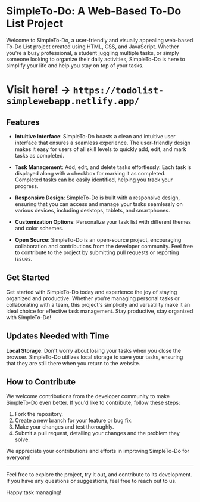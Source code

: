 # SimpleTo-Do: A Web-Based To-Do List Project

Welcome to SimpleTo-Do, a user-friendly and visually appealing web-based To-Do List project created using HTML, CSS, and JavaScript. Whether you're a busy professional, a student juggling multiple tasks, or simply someone looking to organize their daily activities, SimpleTo-Do is here to simplify your life and help you stay on top of your tasks.

# Visit here! -> `https://todolist-simplewebapp.netlify.app/`

## Features

- **Intuitive Interface**: SimpleTo-Do boasts a clean and intuitive user interface that ensures a seamless experience. The user-friendly design makes it easy for users of all skill levels to quickly add, edit, and mark tasks as completed.

- **Task Management**: Add, edit, and delete tasks effortlessly. Each task is displayed along with a checkbox for marking it as completed. Completed tasks can be easily identified, helping you track your progress.

- **Responsive Design**: SimpleTo-Do is built with a responsive design, ensuring that you can access and manage your tasks seamlessly on various devices, including desktops, tablets, and smartphones.

- **Customization Options**: Personalize your task list with different themes and color schemes.

- **Open Source**: SimpleTo-Do is an open-source project, encouraging collaboration and contributions from the developer community. Feel free to contribute to the project by submitting pull requests or reporting issues.

## Get Started

Get started with SimpleTo-Do today and experience the joy of staying organized and productive. Whether you're managing personal tasks or collaborating with a team, this project's simplicity and versatility make it an ideal choice for effective task management. Stay productive, stay organized with SimpleTo-Do!

## Updates Needed with Time

**Local Storage**: Don't worry about losing your tasks when you close the browser. SimpleTo-Do utilizes local storage to save your tasks, ensuring that they are still there when you return to the website.

## How to Contribute

We welcome contributions from the developer community to make SimpleTo-Do even better. If you'd like to contribute, follow these steps:

1. Fork the repository.
2. Create a new branch for your feature or bug fix.
3. Make your changes and test thoroughly.
4. Submit a pull request, detailing your changes and the problem they solve.

We appreciate your contributions and efforts in improving SimpleTo-Do for everyone!

---

Feel free to explore the project, try it out, and contribute to its development. If you have any questions or suggestions, feel free to reach out to us.

Happy task managing!

